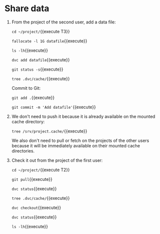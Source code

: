 # Share data

1. From the project of the second user, add a data file:

   `cd ~/project/`{{execute T3}}

   `fallocate -l 1G datafile`{{execute}}
   
   `ls -lh`{{execute}}
   
   `dvc add datafile`{{execute}}
   
   `git status -s`{{execute}}
   
   `tree .dvc/cache/`{{execute}}
   
   Commit to Git:
   
   `git add .`{{execute}}
   
   `git commit -m 'Add datafile'`{{execute}}
   

2. We don't need to push it because it is already available on the
   mounted cache directory:

   `tree /srv/project.cache/`{{execute}}
   
   We also don't need to pull or fetch on the projects of the other
   users because it will be immediately available on their mounted
   cache directories.

3. Check it out from the project of the first user:

   `cd ~/project/`{{execute T2}}
   
   `git pull`{{execute}}
   
   `dvc status`{{execute}}
   
   `tree .dvc/cache/`{{execute}}
   
   `dvc checkout`{{execute}}
   
   `dvc status`{{execute}}
   
   `ls -lh`{{execute}}
